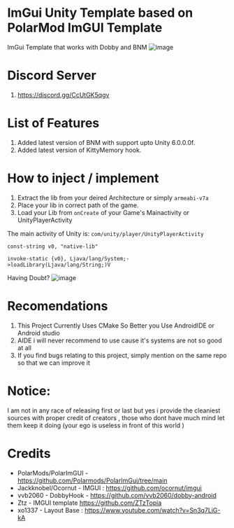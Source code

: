  # ImGui Unity Template based on PolarMod ImGUI Template

ImGui Template that works with Dobby and BNM
   ![image](https://github.com/user-attachments/assets/0a1babbe-8170-4959-954d-de10de245736)

# Discord Server
  1. https://discord.gg/CcUtGK5qgv

# List of Features
  1. Added latest version of BNM with support upto Unity 6.0.0.0f.
  2. Added latest version of KittyMemory hook.

# How to inject / implement
  1. Extract the lib from your deired Architecture or simply `armeabi-v7a`
  2. Place your lib in correct path of the game.
  3. Load your Lib from `onCreate` of your Game's Mainactivity or UnityPlayerActivity
  
 The main activity of Unity is: ```com/unity/player/UnityPlayerActivity```
   
   ```
   const-string v0, "native-lib"

   invoke-static {v0}, Ljava/lang/System;->loadLibrary(Ljava/lang/String;)V
   ```
  Having Doubt?
 ![image](https://user-images.githubusercontent.com/80401984/145727071-26bb7d51-ae83-4fdc-94f5-aa3b9421ed4b.png)

# Recomendations

1. This Project Currently Uses CMake So Better you Use AndroidIDE or Android studio 
2. AIDE i will never recommend to use cause it's systems are not so good at all
3. If you find bugs relating to this project, simply mention on the same repo so that we can improve it

# Notice:
 I am not in any race of releasing first or last but yes i provide the cleaniest sources with proper credit of creators , those who dont have much mind let them keep it doing (your ego is useless in front of this world )
 
# Credits
* PolarMods/PolarImGUI - https://github.com/Polarmods/PolarImGui/tree/main
* Jackknobel/Ocornut - IMGUI : https://github.com/ocornut/imgui
* vvb2060 - DobbyHook - https://github.com/vvb2060/dobby-android
* Ztz - IMGUI template https://github.com/ZTzTopia
* xo1337 - Layout Base : https://www.youtube.com/watch?v=Sn3q7LjG-kA

